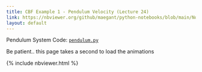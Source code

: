 ```yaml
---
title: CBF Example 1 - Pendulum Velocity (Lecture 24)
link: https://nbviewer.org/github/maegant/python-notebooks/blob/main/NonlinearControl/cbf-pendulum-tutorial.ipynb
layout: default
---
```


Pendulum System Code: [`pendulum.py`](https://github.com/maegant/python-notebooks/blob/main/NonlinearControl/systems/pendulum.py)

Be patient.. this page takes a second to load the animations

{% include nbviewer.html %}